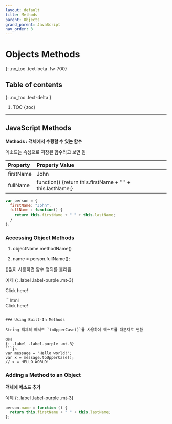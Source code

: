 ```yaml
---
layout: default
title: Methods
parent: Objects
grand_parent: JavaScript
nav_order: 3
---
```


# Objects Methods
{: .no_toc .text-beta .fw-700}

## Table of contents
{: .no_toc .text-delta }

1. TOC
{:toc}

---

## JavaScript Methods

**Methods : 객체에서 수행할 수 있는 함수**

메소드는 속성으로 저장된 함수라고 보면 됨

| Property      | Property Value                                                |
|:--------------|:--------------------------------------------------------------|
| firstName     | John                                                          |
| fullName      | function() {return this.firstName + " " + this.lastName;}     |

```js
var person = {
  firstName: "John",
  fullName : function() {
    return this.firstName + " " + this.lastName;
  }
};
```

### Accessing Object Methods

1. objectName.methodName()

2. name = person.fullName();

()없이 사용하면 함수 정의를 불러옴

예제
{: .label .label-purple .mt-3}
<div class="code-example" markdown="1">
<div id="a" onclick="change()">Click here!</div>
<script>
var person = {
  firstName: "Kwon",
  lastName: "Grace",
  fullName : function() {
    return this.firstName + " " + this.lastName;
  }
};

function change(){
    document.getElementById("a").innerHTML = person.fullName()
}
</script>
</div>
```html
<div id="a" onclick="change()">Click here!</div>
<script>
var person = {
  firstName: "Kwon",
  lastName: "Grace",
  fullName : function() {
    return this.firstName + " " + this.lastName;
  }
};

function change(){
    document.getElementById("a").innerHTML = person.fullName()
}
</script>
```

### Using Built-In Methods

String 객체의 메서드 `toUpperCase()`를 사용하여 텍스트를 대문자로 변환

예제
{: .label .label-purple .mt-3}
```js
var message = "Hello world!";
var x = message.toUpperCase();
// x = HELLO WORLD!
```

### Adding a Method to an Object

**객체에 메소드 추가**

예제
{: .label .label-purple .mt-3}
```js
person.name = function () {
  return this.firstName + " " + this.lastName;
};
```


